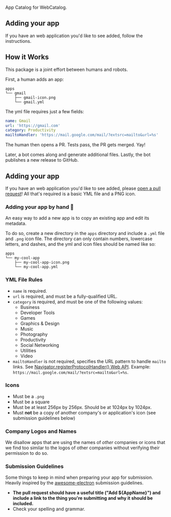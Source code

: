 <!-- https://raw.githubusercontent.com/electron/electron-apps/master/readme.md --->

App Catalog for WebCatalog.

## Adding your app

If you have an web application you'd like to see added, follow the instructions.

## How it Works

This package is a joint effort between humans and robots.

First, a human adds an app:

```
apps
└── gmail
    ├── gmail-icon.png
    └── gmail.yml
```

The yml file requires just a few fields:

```yml
name: Gmail
url: 'https://gmail.com'
category: Productivity
mailtoHandler: 'https://mail.google.com/mail/?extsrc=mailto&url=%s'
```

The human then opens a PR. Tests pass, the PR gets merged. Yay!

Later, a bot comes along and generate additional files. Lastly, the bot publishes a new release to GitHub.

## Adding your app

If you have an web application you'd like to see added, please
[open a pull request](https://help.github.com/articles/creating-a-pull-request/)!
All that's required is a basic YML file and a PNG icon.

### Adding your app by hand 💪

An easy way to add a new app is to copy an existing app and edit its metadata.

To do so, create a new directory in the `apps` directory and include a `.yml`
file and `.png` icon file. The directory can only contain numbers,
lowercase letters, and dashes, and the yml and icon files should be named
like so:

```
apps
└── my-cool-app
    ├── my-cool-app-icon.png
    └── my-cool-app.yml
```

### YML File Rules

- `name` is required.
- `url` is required, and must be a fully-qualified URL. 
- `category` is required, and must be one of the following values: 
  - Business
  - Developer Tools
  - Games
  - Graphics & Design
  - Music
  - Photography
  - Productivity
  - Social Networking
  - Utilities
  - Video
- `mailtoHandler` is not required, specifies the URL pattern to handle `mailto` links. See [Navigator.registerProtocolHandler() Web API](https://developer.mozilla.org/en-US/docs/Web/API/Navigator/registerProtocolHandler). Example: `https://mail.google.com/mail/?extsrc=mailto&url=%s`.

### Icons

- Must be a `.png`
- Must be a square
- Must be at least 256px by 256px. Should be at 1024px by 1024px.
- Must **not** be a copy of another company's or application's icon (see submission guidelines below)

### Company Logos and Names

We disallow apps that are using the names of _other_ companies or icons that we find too similar to the logos of other companies without verifying their permission to do so.

### Submission Guidelines

Some things to keep in mind when preparing your app for submission. Heavily inspired by the [awesome-electron](https://github.com/sindresorhus/awesome-electron) submission guidelines.

- **The pull request should have a useful title ("Add ${AppName}") and include a link to the thing you're submitting and why it should be included.**
- Check your spelling and grammar.
